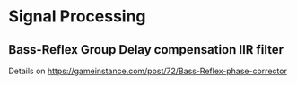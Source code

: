# Signal Processing

## Bass-Reflex Group Delay compensation IIR filter
Details on https://gameinstance.com/post/72/Bass-Reflex-phase-corrector
